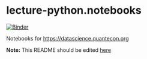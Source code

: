 # lecture-python.notebooks

[![Binder](https://mybinder.org/badge_logo.svg)](https://mybinder.org/v2/gh/QuantEcon/lecture-datascience.notebooks/master)

Notebooks for https://datascience.quantecon.org

**Note:** This README should be edited [here](https://github.com/quantecon/lecture-datascience.myst/_notebook_repo)
